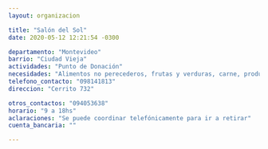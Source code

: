 ```yaml
---
layout: organizacion

title: "Salón del Sol"
date: 2020-05-12 12:21:54 -0300

departamento: "Montevideo"
barrio: "Ciudad Vieja"
actividades: "Punto de Donación"
necesidades: "Alimentos no perecederos, frutas y verduras, carne, productos sanitarios (tapabocas, guantes, alcohol en gel, detergente,etc), recipientes o tuppers"
telefono_contacto: "098141813"
direccion: "Cerrito 732"

otros_contactos: "094053638"
horario: "9 a 18hs"
aclaraciones: "Se puede coordinar telefónicamente para ir a retirar"
cuenta_bancaria: ""

---
```


